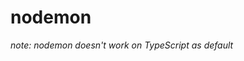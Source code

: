# nodemon

*note: nodemon doesn't work on TypeScript as default*  

[Create a server with Nodemon + Express + Typescript]: https://medium.com/create-a-server-with-nodemon-express-typescript/create-a-server-with-nodemon-express-typescript-f7c88fb5ee71

